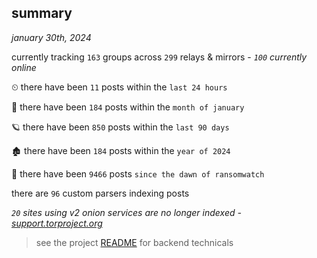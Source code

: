 
## summary
_january 30th, 2024_

currently tracking `163` groups across `299` relays & mirrors - _`100` currently online_

⏲ there have been `11` posts within the `last 24 hours`

🦈 there have been `184` posts within the `month of january`

🪐 there have been `850` posts within the `last 90 days`

🏚 there have been `184` posts within the `year of 2024`

🦕 there have been `9466` posts `since the dawn of ransomwatch`

there are `96` custom parsers indexing posts

_`20` sites using v2 onion services are no longer indexed - [support.torproject.org](https://support.torproject.org/onionservices/v2-deprecation/)_

> see the project [README](https://github.com/joshhighet/ransomwatch#ransomwatch--) for backend technicals
